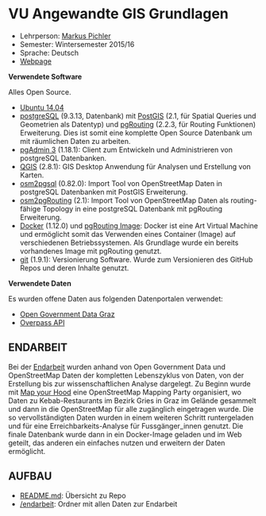 VU Angewandte GIS Grundlagen
==============================

- Lehrperson: [Markus Pichler](https://online.uni-graz.at/kfu_online/visitenkarte.show_vcard?pPersonenId=9004CD948F5E4502&pPersonenGruppe=3)
- Semester: Wintersemester 2015/16
- Sprache: Deutsch
- [Webpage](https://online.uni-graz.at/kfu_online/wblv.wbShowLvDetail?pStpSpNr=410824&pSpracheNr=1&pMUISuche=FALSE)

**Verwendete Software**

Alles Open Source.
- [Ubuntu 14.04](http://ubuntu.com/)
- [postgreSQL](www.postgresql.org/) (9.3.13, Datenbank) mit [PostGIS](http://postgis.org/) (2.1, für Spatial Queries und Geometrien als Datentyp) und [pgRouting](http://pgrouting.org/) (2.2.3, für Routing Funktionen) Erweiterung. Dies ist somit eine komplette Open Source Datenbank um mit räumlichen Daten zu arbeiten.
- [pgAdmin 3](https://www.pgadmin.org/) (1.18.1): Client zum Entwickeln und Administrieren von postgreSQL Datenbanken.
- [QGIS](http://www.qgis.org/de/site/) (2.8.1): GIS Desktop Anwendung für Analysen und Erstellung von Karten.
- [osm2pgsql](http://learnosm.org/en/osm-data/osm2pgsql/) (0.82.0): Import Tool von OpenStreetMap Daten in postgreSQL Datenbanken mit PostGIS Erweiterung.
- [osm2pgRouting](http://pgrouting.org/docs/tools/osm2pgrouting.html) (2.1): Import Tool von OpenStreetMap Daten als routing-fähige Topology in eine postgreSQL Datenbank mit pgRouting Erweiterung.
- [Docker](https://www.docker.com/) (1.12.0) und  [pgRouting Image](ttps://hub.docker.com/r/starefossen/pgrouting/): Docker ist eine Art Virtual Machine und ermöglicht somit das Verwenden eines Container (Image) auf verschiedenen Betriebssystemen. Als Grundlage wurde ein bereits vorhandenes Image mit pgRouting genutzt.
- [git](http://git-scm.com/) (1.9.1): Versionierung Software. Wurde zum Versionieren des GitHub Repos und deren Inhalte genutzt.

**Verwendete Daten**

Es wurden offene Daten aus folgenden Datenportalen verwendet:
- [Open Government Data Graz](http://data.graz.gv.at/)
- [Overpass API](http://overpass-api.de/)

## ENDARBEIT

Bei der [Endarbeit](/endarbeit) wurden anhand von Open Government Data und OpenStreetMap Daten der kompletten Lebenszyklus von Daten, von der Erstellung bis zur wissenschaftlichen Analyse dargelegt. Zu Beginn wurde mit [Map your Hood](https://github.com/skasberger/map-your-hood) eine OpenStreetMap Mapping Party organisiert, wo Daten zu Kebab-Restaurants im Bezirk Gries in Graz im Gelände gesammelt und dann in die OpenStreetMap für alle zugänglich eingetragen wurde. Die so vervollständigten Daten wurden in einem weiteren Schritt runtergeladen und für eine Erreichbarkeits-Analyse für Fussgänger_innen genutzt. Die finale Datenbank wurde dann in ein Docker-Image geladen und im Web geteilt, das anderen ein einfaches nutzen und erweitern der Daten ermöglicht.

## AUFBAU
- [README.md](README.md): Übersicht zu Repo
- [/endarbeit](/endarbeit): Ordner mit allen Daten zur Endarbeit
